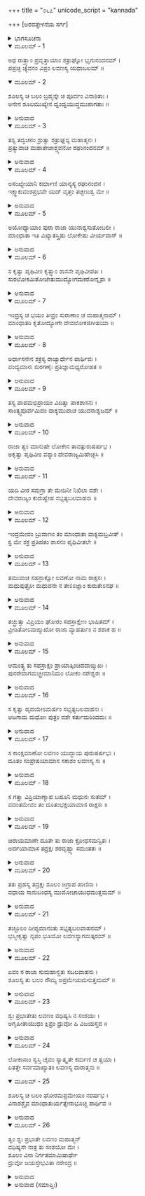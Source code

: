 +++
title = "೦೬೭"
unicode_script = "kannada"

+++
[ಅರವತ್ತೇಳನೆಯ ಸರ್ಗ]



<details><summary>ಭಾಗಸೂಚನಾ</summary>

ಚ್ಯವನರು ಶತ್ರುಘ್ನನಿಗೆ ಲವಣಾಸುರನ ಶೂಲದ ಪ್ರಭಾವವನ್ನು ವಿವರಿಸಿ, ಮಾಂಧಾತನ ವಧೆಯ ಪ್ರಸಂಗವನ್ನು ತಿಳಿಸಿದುದು
</details>

<details open><summary>ಮೂಲಮ್ - 1</summary>

ಅಥ ರಾತ್ರ್ಯಾಂ ಪ್ರವೃತ್ತಾಯಾಂ ಶತ್ರುಘ್ನೋ ಭೃಗುನಂದನಮ್ ।  
ಪಪ್ರಚ್ಛ ಚ್ಯವನಂ ವಿಪ್ರಂ ಲವಣಸ್ಯ ಯಥಾಬಲಮ್ ॥
</details>

<details open><summary>ಮೂಲಮ್ - 2</summary>

ಶೂಲಸ್ಯ ಚ ಬಲಂ ಬ್ರಹ್ಮನ್ಕೇ ಚ ಪೂರ್ವಂ ವಿನಾಶಿತಾಃ ।  
ಅನೇನ ಶೂಲಮುಖ್ಯೇನ ದ್ವಂದ್ವಯುದ್ಧಮುಪಾಗತಾಃ ॥
</details>

<details><summary>ಅನುವಾದ</summary>

ಹೀಗಿರಲು ಒಂದು ದಿನ ರಾತ್ರೆ ಶತ್ರುಘ್ನನು ಭೃಗುನಂದನ ಚ್ಯವನರಲ್ಲಿ ಕೇಳಿದನು - ಬ್ರಹ್ಮನ್! ಲವಣಾಸುರನಲ್ಲಿ ಎಷ್ಟು  ಬಲವಿದೆ? ಅವನ ಶೂಲದ ಶಕ್ತಿ ಎಷ್ಟು? ಆ ಉತ್ತಮ ಶೂಲದಿಂದ ಅವನು ಯುದ್ಧದಲ್ಲಿ ಯಾರು ಯಾರನ್ನು ವಧಿಸಿರುವನು.॥1-2॥
</details>

<details open><summary>ಮೂಲಮ್ - 3</summary>

ತಸ್ಯ ತದ್ವಚನಂ ಶ್ರುತ್ವಾ ಶತ್ರುಘ್ನಸ್ಯ ಮಹಾತ್ಮನಃ ।  
ಪ್ರತ್ಯುವಾಚ ಮಹಾತೇಜಾಶ್ಚ್ಯವನೋ ರಘುನಂದನಮ್ ॥
</details>

<details><summary>ಅನುವಾದ</summary>

ಮಹಾತ್ಮಾ ಶತ್ರುಘ್ನನ ಮಾತನ್ನು ಕೇಳಿ ಮಹಾತೇಜಸ್ವೀ ಚ್ಯವನರು ಆ ರಘುಕುಲನಂದನ ರಾಜಕುಮಾರನಲ್ಲಿ ಹೇಳಿದರು.॥3॥
</details>

<details open><summary>ಮೂಲಮ್ - 4</summary>

ಅಸಂಖ್ಯೇಯಾನಿ ಕರ್ಮಾಣಿ ಯಾನ್ಯಸ್ಯ ರಘುನಂದನ ।  
ಇಕ್ಷ್ವಾಕುವಂಶಪ್ರಭವೇ ಯದ್ ವೃತ್ತಂ ತಚ್ಛಣುಶ್ವ ಮೇ ॥
</details>

<details><summary>ಅನುವಾದ</summary>

ರಘುನಂದನ! ಈ ಲವಣಾಸುರನ ಕರ್ಮ ಅಸಂಖ್ಯವಾಗಿವೆ. ಅದಲ್ಲಿ ಒಂದು ಇಕ್ಷ್ವಾಕುವಂಶೀ ರಾಜಾ ಮಾಂಧಾತನ ಮೇಲೆ ಘಟಿಸಿದ ಕರ್ಮವನ್ನು ವರ್ಣಿಸುವೆನು ಕೇಳು.॥4॥
</details>

<details open><summary>ಮೂಲಮ್ - 5</summary>

ಅಯೋಧ್ಯಾಯಾಂ ಪುರಾ ರಾಜಾ ಯುನಾಶ್ವಸುತೋಬಲೀ ।  
ಮಾಂಧಾತಾ ಇತಿ ವಿಖ್ಯಾತಸ್ತ್ರಿಷು ಲೋಕೇಷು ವೀರ್ಯವಾನ್ ॥
</details>

<details><summary>ಅನುವಾದ</summary>

ಹಿಂದೆ ಅಯೋಧ್ಯಾಪುರಿಯಲ್ಲಿ ಯುವನಾಶ್ವನ ಪುತ್ರ ರಾಜಾ ಮಾಂಧಾತನು ರಾಜ್ಯವಾಳುತ್ತಿದ್ದನು. ಅವನು ಭಾರೀ ಬಲವಂತನೂ, ಪರಾಕ್ರಮಿಯೂ ಆಗಿದ್ದು, ಮೂರು ಲೋಕಗಳಲ್ಲಿ ವಿಖ್ಯಾತನಾಗಿದ್ದನು.॥5॥
</details>

<details open><summary>ಮೂಲಮ್ - 6</summary>

ಸ ಕೃತ್ವಾ ಪೃಥಿವೀಂ ಕೃತ್ಸ್ನಾಂ ಶಾಸನೇ ಪೃಥಿವೀಪತಿಃ ।  
ಸುರಲೋಕಮಿತೋಜೇತುಮುದ್ಯೋಗಮಕರೋನ್ನೃಪಃ ॥
</details>

<details><summary>ಅನುವಾದ</summary>

ಆ ಪೃಥಿವೀಪತಿ ರಾಜನು ಇಡೀ ಪೃಥಿವಿಯನ್ನು ಗೆದ್ದು, ದೇವಲೋಕದ ಮೇಲೆ ವಿಜಯ ಪಡೆಯಲು ಉದ್ಯೋಗ ಪ್ರಾರಂಭಿಸಿದನು.॥6॥
</details>

<details open><summary>ಮೂಲಮ್ - 7</summary>

ಇಂದ್ರಸ್ಯ ಚ ಭಯಂ ತೀವ್ರಂ ಸುರಾಣಾಂ ಚ ಮಹಾತ್ಮನಾಮ್ ।  
ಮಾಂಧಾತರಿ ಕೃತೋದ್ಯೋಗೇ ದೇವಲೋಕಜಿಗೀಷಯಾ ॥
</details>

<details><summary>ಅನುವಾದ</summary>

ರಾಜಾಮಾಧಾಂತನು ದೇವಲೋಕದ ಮೇಲೆ ವಿಜಯ ಪಡೆಯಲು ಉದ್ಯೋಗ ಪ್ರಾರಂಭಿಸಿದಾಗ ಇಂದ್ರ ಹಾಗೂ ಮಹಾತ್ಮಾ ದೇವತೆಗಳಿಗೆ ಭಾರೀ ಭಯ ಉಂಟಾಯಿತು.॥7॥
</details>

<details open><summary>ಮೂಲಮ್ - 8</summary>

ಅರ್ಧಾಸನೇನ ಶಕ್ರಸ್ಯ ರಾಜ್ಯಾರ್ಧೇನ ಪಾರ್ಥಿವಃ ।  
ವಂದ್ಯಮಾನಃ ಸುರಗಣೈಃ ಪ್ರತಿಜ್ಞಾಮಧ್ಯರೋಹತ ॥
</details>

<details><summary>ಅನುವಾದ</summary>

ನಾನು ಇಂದ್ರನ ಅರ್ಧಾಸನ ಮತ್ತು ಅವನ ಅರ್ಧರಾಜ್ಯ ಪಡೆದು ಭೂಮಂಡಲದ ರಾಜನಾಗಿ, ದೇವತೆಗಳಿಂದ ವಂದಿತನಾಗಿ ಇರುವೆನು, ಎಂಬ ಪ್ರತಿಜ್ಞೆ ಮಾಡಿ ಅವನು ಸ್ವರ್ಗಕ್ಕೆ ದಾಳಿಯಿಟ್ಟನು.॥8॥
</details>

<details open><summary>ಮೂಲಮ್ - 9</summary>

ತಸ್ಯ ಪಾಪಮಭಿಪ್ರಾಯಂ ವಿದಿತ್ವಾ ಪಾಕಶಾಸನಃ ।  
ಸಾಂತ್ವ್ವಪೂರ್ವಮಿದಂ ವಾಕ್ಯಮುವಾಚ ಯುವನಾಶ್ವಜಮ್ ॥
</details>

<details><summary>ಅನುವಾದ</summary>

ಅವನ ಈ ದುರಭಿಪ್ರಾಯವನ್ನು ತಿಳಿದು ಪಾಕಶಾಸನ ಇಂದ್ರನು ಆ ಯುವನಾಶ್ವ ಪುತ್ರ ಮಾಂಧಾತನ ಬಳಿಗೆ ಹೋಗಿ, ಅವನನ್ನು ಶಾಂತವಾಗಿ ಸಮಜಾಯಿಸುತ್ತಾ ಹೇಳಿದನು.॥9॥
</details>

<details open><summary>ಮೂಲಮ್ - 10</summary>

ರಾಜಾ ತ್ವಂ ಮಾನುಷೇ ಲೋಕೇನ ತಾವತ್ಪುರುಷರ್ಷಭ ।  
ಅಕೃತ್ವಾ ಪೃಥಿವೀಂ ವಶ್ಯಾಂ ದೇವರಾಜ್ಯಮಿಹೇಚ್ಛಸಿ ॥
</details>

<details><summary>ಅನುವಾದ</summary>

ಪುರುಷಪ್ರವರ! ಈಗ ನೀನು ಇಡೀ ಮರ್ತ್ಯಲೋಕಕ್ಕೆ ರಾಜನಾಗಲಿಲ್ಲ. ಸಮಗ್ರ ಪೃಥಿವಿಯನ್ನು ವಶಪಡಿಸದೆಯೇ ದೇವತೆಗಳ ರಾಜ್ಯವನ್ನು ಹೇಗೆ ಪಡೆಯಲು ಬಯಸುವೆ.॥10॥
</details>

<details open><summary>ಮೂಲಮ್ - 11</summary>

ಯದಿ ವೀರ ಸಮಗ್ರಾ ತೇ ಮೇದಿನೀ ನಿಖಿಲಾ ವಶೇ ।  
ದೇವರಾಜ್ಯಂ ಕುರುಷ್ವೇಹ ಸಭೃತ್ಯಬಲವಾಹನಃ ॥
</details>

<details><summary>ಅನುವಾದ</summary>

ವೀರನೇ! ಇಡೀ ಪೃಥಿವೀ ನಿನ್ನ ವಶವಾದರೆ ನೀನು ಸೇವಕ, ಸೈನ್ಯ, ವಾಹನಗಳ ಸಹಿತ ಇಲ್ಲೇ ದೇವಲೋಕದ ರಾಜ್ಯವಾಳು.॥11॥
</details>

<details open><summary>ಮೂಲಮ್ - 12</summary>

ಇಂದ್ರಮೇವಂ ಬ್ರುವಾಣಂ ತಂ ಮಾಂಧಾತಾ ವಾಕ್ಯಮಬ್ರವೀತ್ ।  
ಕ್ವ ಮೇ ಶಕ್ರ ಪ್ರತಿಹತಂ ಶಾಸನಂ ಪೃಥಿವೀತಲೇ ॥
</details>

<details><summary>ಅನುವಾದ</summary>

ಹೀಗೆ ಹೇಳಿದಾಗ ಇಂದ್ರನಲ್ಲಿ ಮಾಂಧಾತನು ಕೇಳಿದನು- ದೇವರಾಜ! ಈ ಪೃಥಿವಿಯಲ್ಲಿ ಎಲ್ಲಿ ನನ್ನ ಆದೇಶದ ಅವಹೇಳನೆ ನಡೆಯುತ್ತದೆ ತಿಳಿಸು.॥12॥
</details>

<details open><summary>ಮೂಲಮ್ - 13</summary>

ತಮುವಾಚ ಸಹಸ್ರಾಕ್ಷೋ ಲವಣೋ ನಾಮ ರಾಕ್ಷಸಃ ।  
ಮಧುಪುತ್ರೋ ಮಧುವನೇ ನ ತೇಽಽಜ್ಞಾಂ ಕುರುತೇಽನಘ ॥
</details>

<details><summary>ಅನುವಾದ</summary>

ಆಗ ಇಂದ್ರನು ಹೇಳಿದನು - ನಿಷ್ಪಾಪ ನರೇಶನೇ! ಮಧುವನದಲ್ಲಿ ಮಧುವಿನ ಪುತ್ರ ಲವಣಾಸುರ ಇರುತ್ತಾನೆ. ಅವನು ನಿನ್ನ ಆಜ್ಞೆಯನ್ನು ಮನ್ನಿಸುವುದಿಲ್ಲ.॥13॥
</details>

<details open><summary>ಮೂಲಮ್ - 14</summary>

ತಚ್ಛ್ರುತ್ವಾ ವಿಪ್ರಿಯಂ ಘೋರಂ ಸಹಸ್ರಾಕ್ಷೇಣ ಭಾಷಿತಮ್ ।  
ವ್ರೀಡಿತೋಽವಾಙ್ಮುಖೋ ರಾಜಾ ವ್ಯಾಹರ್ತುಂ ನ ಶಶಾಕ ಹ ॥
</details>

<details><summary>ಅನುವಾದ</summary>

ಇಂದ್ರನು ಹೇಳಿದ ಈ ಘೋರ, ಅಪ್ರಿಯ ಮಾತನ್ನು ಕೇಳಿ ನಾಚಿಕೆಯಿಂದ ರಾಜಾ ಮಾಂಧಾತನ ಮುಖ ತಗ್ಗಿತು. ಅವನು ಏನ್ನು ಮಾತನಾಡದಾದನು.॥14॥
</details>

<details open><summary>ಮೂಲಮ್ - 15</summary>

ಆಮಂತ್ಯ್ರ ತು ಸಹಸ್ರಾಕ್ಷಂ ಪ್ರಾಯಾತ್ಕಿಂಚಿದವಾಙ್ಮುಖಃ ।  
ಪುನರೇವಾಗಮಚ್ಛ್ರೀಮಾನಿಮಂ ಲೋಕಂ ನರೇಶ್ವರಃ ॥
</details>

<details><summary>ಅನುವಾದ</summary>

ಆ ನರೇಶನು ಇಂದ್ರನಿಂದ ಬೀಳ್ಕೊಂಡು ತಲೆ ತಗ್ಗಿಸಿ ಅಲ್ಲಿಂದ ಹೊರಟು ಹೋದನು ಹಾಗು ಪುನಃ ಈ ಮರ್ತ್ಯಲೋಕಕ್ಕೆ ಬಂದನು.॥15॥
</details>

<details open><summary>ಮೂಲಮ್ - 16</summary>

ಸ ಕೃತ್ವಾ ಹೃದಯೇಽಮರ್ಷಂ ಸಭೃತ್ಯಬಲವಾಹನಃ ।  
ಆಜಗಾಮ ಮಧೋಃ ಪುತ್ರಂ ವಶೇ ಕರ್ತುಮರಿಂದಮಃ ॥
</details>

<details><summary>ಅನುವಾದ</summary>

ಅವನು ತನ್ನ ಹೃದಯದಲ್ಲಿ ಕ್ರೋಧ ತುಂಬಿಕೊಂಡು, ಆ ಶತ್ರುದಮನ ಮಾಂಧಾತಾ ಮಧುಪುತ್ರನನ್ನು ವಶಪಡಿಸಿಕೊಳ್ಳಲು ಸೇವಕ, ಸೈನ್ಯ, ವಾಹನಗಳೊಂದಿಗೆ ಅವನ ರಾಜಧಾನಿಯ ಸಮೀಪಕ್ಕೆ ಬಂದನು.॥16॥
</details>

<details open><summary>ಮೂಲಮ್ - 17</summary>

ಸ ಕಾಂಕ್ಷಮಾಣೋ ಲವಣಂ ಯುದ್ಧಾಯ ಪುರುಷರ್ಷಭಃ ।  
ದೂತಂ ಸಂಪ್ರೇಷಯಾಮಾಸ ಸಕಾಶಂ ಲವಣಸ್ಯ ಸಃ ॥
</details>

<details><summary>ಅನುವಾದ</summary>

ಪುರುಷಪ್ರವರ ಶತ್ರುಘ್ನನು ಯುದ್ಧದ ಇಚ್ಛೆಯಿಂದ ಲವಣಾಸುರನ ಬಳಿಗೆ ತನ್ನ ದೂತನನ್ನು ಕಳಿಸಿದನು.॥17॥
</details>

<details open><summary>ಮೂಲಮ್ - 18</summary>

ಸ ಗತ್ವಾ ವಿಪ್ರಿಯಾಣ್ಯಾಹ ಬಹೂನಿ ಮಧುನಃ ಸುತಮ್ ।  
ವದಂತಮೇವಂ ತಂ ದೂತಂಭಕ್ಷಯಾಮಾಸ ರಾಕ್ಷಸಃ ॥
</details>

<details><summary>ಅನುವಾದ</summary>

ದೂತನು ಅಲ್ಲಿಗೆ ಹೋಗಿ ಮಧುಪುತ್ರನಿಗೆ ಅನೇಕ ಕಟುವಚನಗಳನ್ನು ಹೇಳಿದನು. ಹೀಗೆ ಕಠೋರ ಮಾತುಗಳನ್ನಾಡುವ ಆ ದೂತನನ್ನು ರಾಕ್ಷಸನು ಕೂಡಲೇ ತಿಂದುಹಾಕಿದನು.॥18॥
</details>

<details open><summary>ಮೂಲಮ್ - 19</summary>

ಚಿರಾಯಮಾಣೇ ದೂತೇ ತು ರಾಜಾ ಕ್ರೋಧಸಮನ್ವಿತಃ ।  
ಅರ್ದಯಾಮಾಸ ತದ್ರಕ್ಷಃ ಶರವೃಷ್ಟ್ಯಾ ಸಮಂತತಃ ॥
</details>

<details><summary>ಅನುವಾದ</summary>

ದೂತನು ಮರಳಲು ತಡವಾದಾಗ ರಾಜನು ಬಹಳ ಕ್ರುದ್ಧನಾಗಿ ಬಾಣಗಳ ಮಳೆಸುರಿದು ಆ ರಾಕ್ಷಸನನ್ನು ಪೀಡಿಸತೊಡಗಿದನು.॥19॥
</details>

<details open><summary>ಮೂಲಮ್ - 20</summary>

ತತಃ ಪ್ರಹಸ್ಯ ತದ್ರಕ್ಷಃ ಶೂಲಂ ಜಗ್ರಾಹ ಪಾಣಿನಾ ।  
ವಧಾಯ ಸಾನುಬಂಧಸ್ಯ ಮುಮೋಚಾಯುಧಮುತ್ತಮಮ್ ॥
</details>

<details><summary>ಅನುವಾದ</summary>

ಆಗ ಲವಣಾಸುರನು ನಗುತ್ತಾ ಕೈಯಲ್ಲಿ ಆ ಶೂಲವನ್ನೆತ್ತಿಕೊಂಡು, ಸೇವಕರ ಸಹಿತ ರಾಜಾ ಮಾಂಧಾತನನ್ನು ಮಧಿಸಲು ಉತ್ತಮ ಅಸ್ತ್ರಗಳನ್ನು ಅವನ ಮೇಲೆ ಪ್ರಯೋಗಿಸಿದನು.॥20॥
</details>

<details open><summary>ಮೂಲಮ್ - 21</summary>

ತಚ್ಛೂಲಂ ದೀಪ್ಯಮಾನಂತು ಸಭೃತ್ಯಬಲವಾಹನಮ್ ।  
ಭಸ್ಮೀಕೃತ್ವಾ ನೃಪಂ ಭೂಯೋ ಲವಣಸ್ಯಾಗಮತ್ಕರಮ್ ॥
</details>

<details><summary>ಅನುವಾದ</summary>

ಆ ಹೊಳೆಯುವ ಶೂಲವು ಸೇವಕ, ಸೈನ್ಯ, ವಾಹನಗಳ ಸಹಿತ ರಾಜಾ ಮಾಂಧಾತನನ್ನು ಭಸ್ಮ ಮಾಡಿ ಮತ್ತೆ ಲವಣಾಸುರನ ಕೈಗೆ ಬಂತು.॥21॥
</details>

<details open><summary>ಮೂಲಮ್ - 22</summary>

ಏವಂ ಸ ರಾಜಾ ಸುಮಹಾನ್ಹತಃ ಸಬಲವಾಹನಃ ।  
ಶೂಲಸ್ಯ ತು ಬಲಂ ಸೌಮ್ಯ ಅಪ್ರಮೇಯಮನುತ್ತಮಮ್ ॥
</details>

<details><summary>ಅನುವಾದ</summary>

ಹೀಗೆ ಎಲ್ಲ ಸೈನ್ಯ ಮತ್ತು ವಾಹನ ಗಳೊಂದಿಗೆ ಮಹಾರಾಜಾ ಮಾಂಧಾತನು ಹತನಾದನು. ಸೌಮ್ಯ ಈ ಶೂಲದ ಶಕ್ತಿ ಅಸೀಮವಾಗಿದೆ ಮತ್ತು ಎಲ್ಲಕ್ಕಿಂತ ಹೆಚ್ಚಾಗಿದೆ.॥22॥
</details>

<details open><summary>ಮೂಲಮ್ - 23</summary>

ಶ್ವಃ ಪ್ರಭಾತೇತು ಲವಣಂ ವಧಿಷ್ಯಸಿ ನ ಸಂಶಯಃ ।  
ಅಗೃಹೀತಾಯುಧಂ ಕ್ಷಿಪ್ರಂ ಧ್ರುವೋ ಹಿ ವಿಜಯಸ್ತವ ॥
</details>

<details><summary>ಅನುವಾದ</summary>

ರಾಜನೇ! ನಾಳೆ ಬೆಳಿಗ್ಗೆ ಆ ರಾಕ್ಷಸನು ಆ ಅಸ್ತ್ರವನ್ನು ಕೈಗೆತ್ತಿಕೊಳ್ಳುವುದರೊಳಗೆ ಶೀಘ್ರವಾಗಿ ನೀನು ನಿಃಸಂದೇಹವಾಗಿ ಅವನ ವಧೆ ಮಾಡಬಲ್ಲೆ ಮತ್ತು ಹೀಗೆ ನಿಶ್ಚಯವಾಗಿ ನಿನ್ನ ವಿಜಯವಾಗುವುದು.॥23॥
</details>

<details open><summary>ಮೂಲಮ್ - 24</summary>

ಲೋಕಾನಾಂ ಸ್ವಸ್ತಿ ಚೈವಂ ಸ್ಯಾತ್ಕೃತೇ ಕರ್ಮಣಿ ಚ ತ್ವಯಾ ।  
ಏತತ್ತೇ ಸರ್ವಮಾಖ್ಯಾತಂ ಲವಣಸ್ಯ ದುರಾತ್ಮನಃ ॥
</details>

<details open><summary>ಮೂಲಮ್ - 25</summary>

ಶೂಲಸ್ಯ ಚ ಬಲಂ ಘೋರಮಪ್ರಮೇಯಂ ನರರ್ಷಭ ।  
ವಿನಾಶಶ್ಚೈವ ಮಾಂಧಾತುರ್ಯತ್ನೇನಾಭೂಚ್ಚ ಪಾರ್ಥಿವ ॥
</details>

<details><summary>ಅನುವಾದ</summary>

ನಿನ್ನಿಂದ ಈಕಾರ್ಯ ನೆರವೇರಿದಾಗ ಸಮಸ್ತ ಲೋಕಗಳ ಶ್ರೇಯಸ್ಸು ಆಗುವುದು. ಹೀಗೆ ನಾನು ದುರಾತ್ಮಾ ಲವಣಾಸುರನ ಬಲವನ್ನು ತಿಳಿಸಿದೆ ಹಾಗೂ ಅವನ ಶೂಲದ ಘೋರ, ಅಸೀಮ ಶಕ್ತಿಯ ಪರಿಚಯವನ್ನು ಮಾಡಿಸಿದೆ. ಪೃಥಿವಿನಾಥ! ಇಂದ್ರನ ಪ್ರಯತ್ನದಿಂದ ಅದೇ ಶೂಲದ ಮೂಲಕ ಮಾಂಧಾತನ ವಿನಾಶವಾಯಿತು.॥24-25॥
</details>

<details open><summary>ಮೂಲಮ್ - 26</summary>

ತ್ವಂ ಶ್ವಃ ಪ್ರಭಾತೇ ಲವಣಂ ಮಹಾತ್ಮನ್  
ವಧಿಷ್ಯಸೇ ನಾತ್ರ ತು ಸಂಶಯೋ ಮೇ ।  
ಶೂಲಂ ವಿನಾ ನಿರ್ಗತಮಾಮಿಷಾರ್ಥೇ  
ಧ್ರುವೋ ಜಯಸ್ತೇಭವಿತಾ ನರೇಂದ್ರ ॥
</details>

<details><summary>ಅನುವಾದ</summary>

ಮಹಾತ್ಮನೇ! ನಾಳೆ ಬೆಳಿಗ್ಗೆ ಅವನು ಶೂಲವಿಲ್ಲದೇ ಮಾಂಸ ಸಂಗ್ರಹಕ್ಕಾಗಿ ಹೊರಗೆ ಹೊರಟಾಗಲೇ ನೀನು ಅವನನ್ನು ವಧಿಸಿ ಬಿಡುವೆ, ಇದರಲ್ಲಿ ಸಂಶಯವೇ ಇಲ್ಲ. ನರೇಂದ್ರನೇ! ಖಂಡಿತವಾಗಿ ನಿನ್ನ ವಿಜಯವಾಗುವುದು.॥26॥
</details>

<details><summary>ಅನುವಾದ (ಸಮಾಪ್ತಿಃ)</summary>

ಶ್ರೀವಾಲ್ಮೀಕಿ ವಿರಚಿತ ಆರ್ಷರಾಮಾಯಣ ಆದಿಕಾವ್ಯದ ಉತ್ತರ ಕಾಂಡದಲ್ಲಿ ಅರವತ್ತೇಳನೆಯ ಸರ್ಗ ಪೂರ್ಣವಾಯಿತು. ॥67॥
</details>
